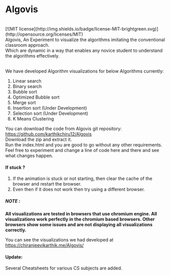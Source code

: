 # Algovis
<br>
[![MIT license](http://img.shields.io/badge/license-MIT-brightgreen.svg)](http://opensource.org/licenses/MIT)
<br>
Algovis, An Experiment to visualize the algorithms imitating the conventional classroom approach.<br>
Which are dynamic in a way that enables any novice student to understand the algorithms effectively.
<br>
<br>

We have developed Algorithm visualizations for below Algorithms currently: <br>
1. Linear search
2. Binary search
3. Bubble sort
4. Optimized Bubble sort
5. Merge sort 
6. Insertion sort (Under Development)
7. Selection sort (Under Development)
8. K Means Clustering

You can download the code from Algovis git repository: https://github.com/karthikchiru12/Algovis <br>
Download the zip and extract it.<br>
Run the index.html and you are good to go without any other requirements.<br>
Feel free to experiment and change a line of code here and there and see what changes happen. <br>

#### If stuck ?
1. If the animation is stuck or not starting, then clear the cache of the browser and restart the browser.
2. Even then if it does not work then try using a different browser.

<h5>NOTE :</h5> <p><b> All visualizations are tested in browsers that use chromium engine. All visualizations work perfectly in the chromium based browsers.
Other browsers show some issues and are not displaying all visualizations correctly.</b></p>

You can see the visualizations we had developed at   https://chiranjeevikarthik.me/Algovis/

#### Update:
Several Cheatsheets for various CS subjects are added.
